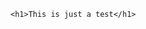 <!DOCTYPE html>
<html lang="en-ca">
  <head>
    <meta charset="utf-8">
    <title>BLOG TEST</title>
  </head>
  <body>
    
    <h1>This is just a test</h1>
    
  </body>
  </html>
  
